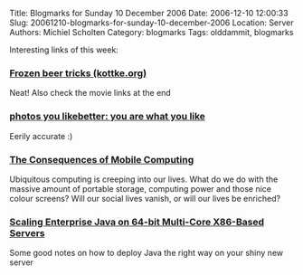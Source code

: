 Title: Blogmarks for Sunday 10 December 2006
Date: 2006-12-10 12:00:33
Slug: 20061210-blogmarks-for-sunday-10-december-2006
Location: Server
Authors: Michiel Scholten
Category: blogmarks
Tags: olddammit, blogmarks

<p>Interesting links of this week:</p>
<h3><a href="http://www.kottke.org/06/11/frozen-beer-tricks">Frozen beer tricks (kottke.org)</a></h3>
<p>Neat! Also check the movie links at the end</p>
<h3><a href="http://likebetter.com/">photos you likebetter: you are what you like</a></h3>
<p>Eerily accurate :)</p>
<h3><a href="http://www.brighthand.com/default.asp?newsID=12658">The Consequences of Mobile Computing</a></h3>
<p>Ubiquitous computing is creeping into our lives. What do we do with the massive amount of portable storage, computing power and those nice colour screens? Will our social lives vanish, or will our lives be enriched?</p>
<h3><a href="http://www.onjava.com/pub/a/onjava/2006/11/01/scaling-enterprise-java-on-64-bit-multi-core.html">Scaling Enterprise Java on 64-bit Multi-Core X86-Based Servers</a></h3>
<p>Some good notes on how to deploy Java the right way on your shiny new server</p>

